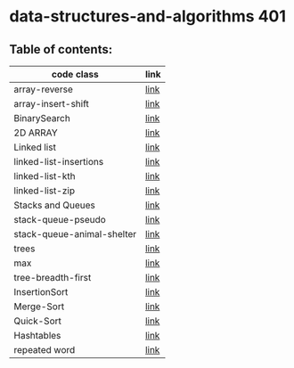 # data-structures-and-algorithms 401
## Table of contents:
|code class|link|
|----------|----|
|array-reverse|[link](code01/README.md)|
|array-insert-shift|[link](code02/README.md)|
|BinarySearch|[link](code03/README.md)|
|2D ARRAY|[link](code04/README.md)|
|Linked list|[link](linked-list/README.md)|
|linked-list-insertions|[link](linked-list/linked-list-insertions.md)|
|linked-list-kth|[link](linked-list/linked-list-kth.md)|
|linked-list-zip|[link](linked-list/linked-list-zip.md)|
|Stacks and Queues|[link](code10/code10.md)|
|stack-queue-pseudo|[link](code10/code11.md)|
|stack-queue-animal-shelter|[link](code10/code12.md)|
|trees|[link](code15/code15.md)|
|max|[link](code15/code16.md)|
|tree-breadth-first|[link](code15/code17.md)|
|InsertionSort|[link](code26/README.md)|
|Merge-Sort|[link](code26/code27.md)|
|Quick-Sort|[link](code28Sort/code28.md)|
|Hashtables|[link](hashTabel30/code30.md)|
|repeated word|[link](hashTabel30/code31.md)|

